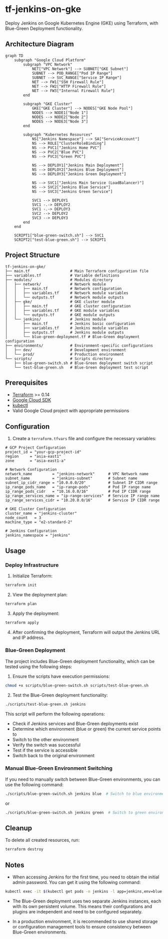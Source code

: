 # tf-jenkins-on-gke

Deploy Jenkins on Google Kubernetes Engine (GKE) using Terraform, with Blue-Green Deployment functionality.

## Architecture Diagram

```mermaid
graph TD
    subgraph "Google Cloud Platform"
        subgraph "VPC Network"
            NET["VPC Network"] --> SUBNET["GKE Subnet"]
            SUBNET --> POD_RANGE["Pod IP Range"]
            SUBNET --> SVC_RANGE["Service IP Range"]
            NET --> FW1["SSH Firewall Rule"]
            NET --> FW2["HTTP Firewall Rule"]
            NET --> FW3["Internal Firewall Rule"]
        end
        
        subgraph "GKE Cluster"
            GKE["GKE Cluster"] --> NODES["GKE Node Pool"]
            NODES --> NODE1["Node 1"]
            NODES --> NODE2["Node 2"]
            NODES --> NODE3["Node 3"]
        end
        
        subgraph "Kubernetes Resources"
            NS["Jenkins Namespace"] --> SA["ServiceAccount"]
            NS --> ROLE["ClusterRoleBinding"]
            NS --> PVC1["Jenkins Home PVC"]
            NS --> PVC2["Blue PVC"]
            NS --> PVC3["Green PVC"]
            
            NS --> DEPLOY1["Jenkins Main Deployment"]
            NS --> DEPLOY2["Jenkins Blue Deployment"]
            NS --> DEPLOY3["Jenkins Green Deployment"]
            
            NS --> SVC1["Jenkins Main Service (LoadBalancer)"]
            NS --> SVC2["Jenkins Blue Service"]
            NS --> SVC3["Jenkins Green Service"]
            
            SVC1 --> DEPLOY1
            SVC1 -.-> DEPLOY2
            SVC1 -.-> DEPLOY3
            SVC2 --> DEPLOY2
            SVC3 --> DEPLOY3
        end
    end
    
    SCRIPT1["blue-green-switch.sh"] --> SVC1
    SCRIPT2["test-blue-green.sh"] --> SCRIPT1
```

## Project Structure

```
tf-jenkins-on-gke/
├── main.tf                  # Main Terraform configuration file
├── variables.tf             # Variable definitions
├── modules/                 # Modules directory
│   ├── network/             # Network module
│   │   ├── main.tf          # Network configuration
│   │   ├── variables.tf     # Network module variables
│   │   └── outputs.tf       # Network module outputs
│   ├── gke/                 # GKE cluster module
│   │   ├── main.tf          # GKE cluster configuration
│   │   ├── variables.tf     # GKE module variables
│   │   └── outputs.tf       # GKE module outputs
│   └── jenkins/             # Jenkins module
│       ├── main.tf          # Jenkins basic configuration
│       ├── variables.tf     # Jenkins module variables
│       ├── outputs.tf       # Jenkins module outputs
│       └── blue-green-deployment.tf # Blue-Green deployment configuration
├── environments/            # Environment-specific configurations
│   ├── dev/                 # Development environment
│   └── prod/                # Production environment
└── scripts/                 # Scripts directory
    ├── blue-green-switch.sh # Blue-Green deployment switch script
    └── test-blue-green.sh   # Blue-Green deployment test script
```

## Prerequisites

- [Terraform](https://www.terraform.io/downloads.html) >= 0.14
- [Google Cloud SDK](https://cloud.google.com/sdk/docs/install)
- [kubectl](https://kubernetes.io/docs/tasks/tools/install-kubectl/)
- Valid Google Cloud project with appropriate permissions

## Configuration

1. Create a `terraform.tfvars` file and configure the necessary variables:

```hcl
# GCP Project Configuration
project_id = "your-gcp-project-id"
region     = "asia-east1"
zone       = "asia-east1-a"

# Network Configuration
network_name         = "jenkins-network"      # VPC Network name
subnet_name          = "jenkins-subnet"       # Subnet name
subnet_ip_cidr_range = "10.0.0.0/20"          # Subnet IP CIDR range
ip_range_pods_name   = "ip-range-pods"        # Pod IP range name
ip_range_pods_cidr   = "10.16.0.0/16"         # Pod IP CIDR range
ip_range_services_name = "ip-range-services"  # Service IP range name
ip_range_services_cidr = "10.20.0.0/16"       # Service IP CIDR range

# GKE Cluster Configuration
cluster_name = "jenkins-cluster"
node_count   = 3
machine_type = "e2-standard-2"

# Jenkins Configuration
jenkins_namespace = "jenkins"
```

## Usage

### Deploy Infrastructure

1. Initialize Terraform:

```bash
terraform init
```

2. View the deployment plan:

```bash
terraform plan
```

3. Apply the deployment:

```bash
terraform apply
```

4. After confirming the deployment, Terraform will output the Jenkins URL and IP address.

### Blue-Green Deployment

The project includes Blue-Green deployment functionality, which can be tested using the following steps:

1. Ensure the scripts have execution permissions:

```bash
chmod +x scripts/blue-green-switch.sh scripts/test-blue-green.sh
```

2. Test the Blue-Green deployment functionality:

```bash
./scripts/test-blue-green.sh jenkins
```

This script will perform the following operations:
- Check if Jenkins services and Blue-Green deployments exist
- Determine which environment (blue or green) the current service points to
- Switch to the other environment
- Verify the switch was successful
- Test if the service is accessible
- Switch back to the original environment

### Manual Blue-Green Environment Switching

If you need to manually switch between Blue-Green environments, you can use the following command:

```bash
./scripts/blue-green-switch.sh jenkins blue  # Switch to blue environment
```

or

```bash
./scripts/blue-green-switch.sh jenkins green  # Switch to green environment
```

## Cleanup

To delete all created resources, run:

```bash
terraform destroy
```

## Notes

- When accessing Jenkins for the first time, you need to obtain the initial admin password. You can get it using the following command:

```bash
kubectl exec -it $(kubectl get pods -n jenkins -l app=jenkins,env=blue -o jsonpath='{.items[0].metadata.name}') -n jenkins -- cat /var/jenkins_home/secrets/initialAdminPassword
```

- The Blue-Green deployment uses two separate Jenkins instances, each with its own persistent volume. This means their configurations and plugins are independent and need to be configured separately.

- In a production environment, it is recommended to use shared storage or configuration management tools to ensure consistency between Blue-Green environments.
